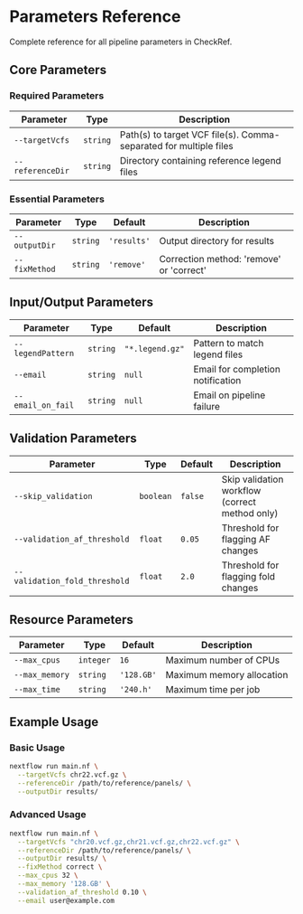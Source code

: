 # Parameters Reference

Complete reference for all pipeline parameters in CheckRef.

## Core Parameters

### Required Parameters

| Parameter | Type | Description |
|-----------|------|-------------|
| `--targetVcfs` | `string` | Path(s) to target VCF file(s). Comma-separated for multiple files |
| `--referenceDir` | `string` | Directory containing reference legend files |

### Essential Parameters

| Parameter | Type | Default | Description |
|-----------|------|---------|-------------|
| `--outputDir` | `string` | `'results'` | Output directory for results |
| `--fixMethod` | `string` | `'remove'` | Correction method: 'remove' or 'correct' |

## Input/Output Parameters

| Parameter | Type | Default | Description |
|-----------|------|---------|-------------|
| `--legendPattern` | `string` | `"*.legend.gz"` | Pattern to match legend files |
| `--email` | `string` | `null` | Email for completion notification |
| `--email_on_fail` | `string` | `null` | Email on pipeline failure |

## Validation Parameters

| Parameter | Type | Default | Description |
|-----------|------|---------|-------------|
| `--skip_validation` | `boolean` | `false` | Skip validation workflow (correct method only) |
| `--validation_af_threshold` | `float` | `0.05` | Threshold for flagging AF changes |
| `--validation_fold_threshold` | `float` | `2.0` | Threshold for flagging fold changes |

## Resource Parameters

| Parameter | Type | Default | Description |
|-----------|------|---------|-------------|
| `--max_cpus` | `integer` | `16` | Maximum number of CPUs |
| `--max_memory` | `string` | `'128.GB'` | Maximum memory allocation |
| `--max_time` | `string` | `'240.h'` | Maximum time per job |

## Example Usage

### Basic Usage
```bash
nextflow run main.nf \
  --targetVcfs chr22.vcf.gz \
  --referenceDir /path/to/reference/panels/ \
  --outputDir results/
```

### Advanced Usage
```bash
nextflow run main.nf \
  --targetVcfs "chr20.vcf.gz,chr21.vcf.gz,chr22.vcf.gz" \
  --referenceDir /path/to/reference/panels/ \
  --outputDir results/ \
  --fixMethod correct \
  --max_cpus 32 \
  --max_memory '128.GB' \
  --validation_af_threshold 0.10 \
  --email user@example.com
```


